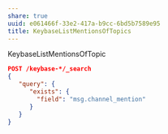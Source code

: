 ```yaml
---
share: true
uuid: e061466f-33e2-417a-b9cc-6bd5b7589e95
title: KeybaseListMentionsOfTopics
---
```

KeybaseListMentionsOfTopic

``` json
POST /keybase-*/_search
{
   "query": {
      "exists": {
        "field": "msg.channel_mention"
      }
   }
}
```